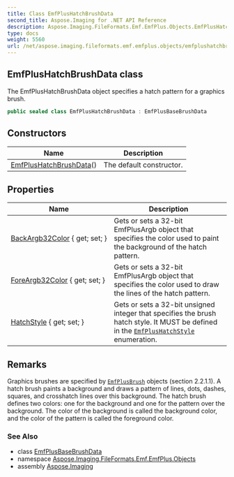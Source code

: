 ```yaml
---
title: Class EmfPlusHatchBrushData
second_title: Aspose.Imaging for .NET API Reference
description: Aspose.Imaging.FileFormats.Emf.EmfPlus.Objects.EmfPlusHatchBrushData class. The EmfPlusHatchBrushData object specifies a hatch pattern for a graphics brush
type: docs
weight: 5560
url: /net/aspose.imaging.fileformats.emf.emfplus.objects/emfplushatchbrushdata/
---
```

## EmfPlusHatchBrushData class

The EmfPlusHatchBrushData object specifies a hatch pattern for a graphics brush.

```csharp
public sealed class EmfPlusHatchBrushData : EmfPlusBaseBrushData
```

## Constructors

| Name | Description |
| --- | --- |
| [EmfPlusHatchBrushData](emfplushatchbrushdata/)() | The default constructor. |

## Properties

| Name | Description |
| --- | --- |
| [BackArgb32Color](../../aspose.imaging.fileformats.emf.emfplus.objects/emfplushatchbrushdata/backargb32color/) { get; set; } | Gets or sets a 32-bit EmfPlusArgb object that specifies the color used to paint the background of the hatch pattern. |
| [ForeArgb32Color](../../aspose.imaging.fileformats.emf.emfplus.objects/emfplushatchbrushdata/foreargb32color/) { get; set; } | Gets or sets a 32-bit EmfPlusArgb object that specifies the color used to draw the lines of the hatch pattern. |
| [HatchStyle](../../aspose.imaging.fileformats.emf.emfplus.objects/emfplushatchbrushdata/hatchstyle/) { get; set; } | Gets or sets a 32-bit unsigned integer that specifies the brush hatch style. It MUST be defined in the [`EmfPlusHatchStyle`](../../aspose.imaging.fileformats.emf.emfplus.consts/emfplushatchstyle/) enumeration. |

## Remarks

Graphics brushes are specified by [`EmfPlusBrush`](../emfplusbrush/) objects (section 2.2.1.1). A hatch brush paints a background and draws a pattern of lines, dots, dashes, squares, and crosshatch lines over this background. The hatch brush defines two colors: one for the background and one for the pattern over the background. The color of the background is called the background color, and the color of the pattern is called the foreground color.

### See Also

* class [EmfPlusBaseBrushData](../emfplusbasebrushdata/)
* namespace [Aspose.Imaging.FileFormats.Emf.EmfPlus.Objects](../../aspose.imaging.fileformats.emf.emfplus.objects/)
* assembly [Aspose.Imaging](../../)


